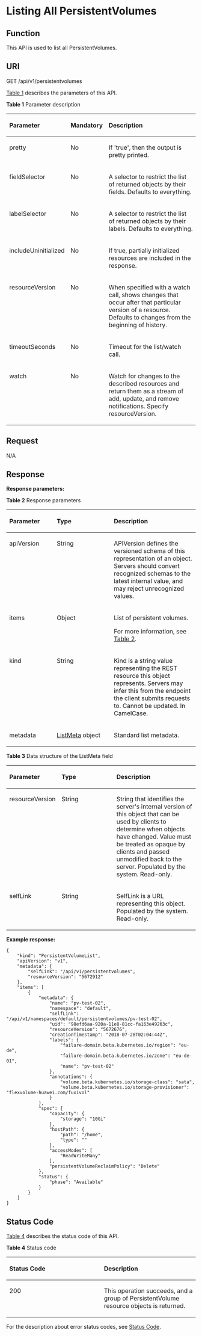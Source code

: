 # Listing All PersistentVolumes<a name="cce_02_0081"></a>

## Function<a name="sf7e61042b8f443ffaba2eede91eb90a2"></a>

This API is used to list all PersistentVolumes.

## URI<a name="s400c42cac85c4b71a31cc649b53f17d7"></a>

GET /api/v1/persistentvolumes

[Table 1](#tbf6cfcabd5e94f8bbbf94427987ba7b4)  describes the parameters of this API.

**Table  1**  Parameter description

<a name="tbf6cfcabd5e94f8bbbf94427987ba7b4"></a>
<table><thead align="left"><tr id="r6af560f2f36b4afc9de828d2ab6c0224"><th class="cellrowborder" valign="top" width="22.06%" id="mcps1.2.4.1.1"><p id="ad8ed9453c46247148343cf801966069e"><a name="ad8ed9453c46247148343cf801966069e"></a><a name="ad8ed9453c46247148343cf801966069e"></a>Parameter</p>
</th>
<th class="cellrowborder" valign="top" width="19.99%" id="mcps1.2.4.1.2"><p id="p28684502201939"><a name="p28684502201939"></a><a name="p28684502201939"></a>Mandatory</p>
</th>
<th class="cellrowborder" valign="top" width="57.95%" id="mcps1.2.4.1.3"><p id="p41743360201939"><a name="p41743360201939"></a><a name="p41743360201939"></a>Description</p>
</th>
</tr>
</thead>
<tbody><tr id="r16669450f0ab41df8933a056448202e8"><td class="cellrowborder" valign="top" width="22.06%" headers="mcps1.2.4.1.1 "><p id="abab60d7ebc4348ceaec1b212d62c0e12"><a name="abab60d7ebc4348ceaec1b212d62c0e12"></a><a name="abab60d7ebc4348ceaec1b212d62c0e12"></a>pretty</p>
</td>
<td class="cellrowborder" valign="top" width="19.99%" headers="mcps1.2.4.1.2 "><p id="af4d487b0928b4c91b85447452feb2cd4"><a name="af4d487b0928b4c91b85447452feb2cd4"></a><a name="af4d487b0928b4c91b85447452feb2cd4"></a>No</p>
</td>
<td class="cellrowborder" valign="top" width="57.95%" headers="mcps1.2.4.1.3 "><p id="a93b84444ef8a417bb4630276039de34e"><a name="a93b84444ef8a417bb4630276039de34e"></a><a name="a93b84444ef8a417bb4630276039de34e"></a>If 'true', then the output is pretty printed.</p>
</td>
</tr>
<tr id="r921e79f46d3d48ac8899e06ae90f87f4"><td class="cellrowborder" valign="top" width="22.06%" headers="mcps1.2.4.1.1 "><p id="aaf3a19b7f0454befbbe9b488b9a7122e"><a name="aaf3a19b7f0454befbbe9b488b9a7122e"></a><a name="aaf3a19b7f0454befbbe9b488b9a7122e"></a>fieldSelector</p>
</td>
<td class="cellrowborder" valign="top" width="19.99%" headers="mcps1.2.4.1.2 "><p id="a7b0007971d2a469c9b7c509a8d2d7168"><a name="a7b0007971d2a469c9b7c509a8d2d7168"></a><a name="a7b0007971d2a469c9b7c509a8d2d7168"></a>No</p>
</td>
<td class="cellrowborder" valign="top" width="57.95%" headers="mcps1.2.4.1.3 "><p id="a8ec2ca7b087a48c19a937e43f63fb847"><a name="a8ec2ca7b087a48c19a937e43f63fb847"></a><a name="a8ec2ca7b087a48c19a937e43f63fb847"></a>A selector to restrict the list of returned objects by their fields. Defaults to everything.</p>
</td>
</tr>
<tr id="rb915548bc3764378b919ff04924009c1"><td class="cellrowborder" valign="top" width="22.06%" headers="mcps1.2.4.1.1 "><p id="ae1dd8dfc18314ccb9d369830a9165a3c"><a name="ae1dd8dfc18314ccb9d369830a9165a3c"></a><a name="ae1dd8dfc18314ccb9d369830a9165a3c"></a>labelSelector</p>
</td>
<td class="cellrowborder" valign="top" width="19.99%" headers="mcps1.2.4.1.2 "><p id="afe5ddffdd20a4a5182e516caf7542a05"><a name="afe5ddffdd20a4a5182e516caf7542a05"></a><a name="afe5ddffdd20a4a5182e516caf7542a05"></a>No</p>
</td>
<td class="cellrowborder" valign="top" width="57.95%" headers="mcps1.2.4.1.3 "><p id="ab72bc3ae9cc944e3b929f3a59da5c68a"><a name="ab72bc3ae9cc944e3b929f3a59da5c68a"></a><a name="ab72bc3ae9cc944e3b929f3a59da5c68a"></a>A selector to restrict the list of returned objects by their labels. Defaults to everything.</p>
</td>
</tr>
<tr id="r3534cb2328464748ac4ebfc74600705d"><td class="cellrowborder" valign="top" width="22.06%" headers="mcps1.2.4.1.1 "><p id="af991179441b9405b8c432af4e4ef7007"><a name="af991179441b9405b8c432af4e4ef7007"></a><a name="af991179441b9405b8c432af4e4ef7007"></a>includeUninitialized</p>
</td>
<td class="cellrowborder" valign="top" width="19.99%" headers="mcps1.2.4.1.2 "><p id="a8acd212117cd4f20a6f4f7e494317af2"><a name="a8acd212117cd4f20a6f4f7e494317af2"></a><a name="a8acd212117cd4f20a6f4f7e494317af2"></a>No</p>
</td>
<td class="cellrowborder" valign="top" width="57.95%" headers="mcps1.2.4.1.3 "><p id="a7b3cd02ad20c4862a165b5911e72e5ab"><a name="a7b3cd02ad20c4862a165b5911e72e5ab"></a><a name="a7b3cd02ad20c4862a165b5911e72e5ab"></a>If true, partially initialized resources are included in the response.</p>
</td>
</tr>
<tr id="r301923f3838d459eb1d67b564857f7fb"><td class="cellrowborder" valign="top" width="22.06%" headers="mcps1.2.4.1.1 "><p id="en-us_topic_0079615014_p252141194858"><a name="en-us_topic_0079615014_p252141194858"></a><a name="en-us_topic_0079615014_p252141194858"></a>resourceVersion</p>
</td>
<td class="cellrowborder" valign="top" width="19.99%" headers="mcps1.2.4.1.2 "><p id="aa3a7909553dc495bb5de644fe3dd8139"><a name="aa3a7909553dc495bb5de644fe3dd8139"></a><a name="aa3a7909553dc495bb5de644fe3dd8139"></a>No</p>
</td>
<td class="cellrowborder" valign="top" width="57.95%" headers="mcps1.2.4.1.3 "><p id="a1a8b9824958546b6960819b8b46185e5"><a name="a1a8b9824958546b6960819b8b46185e5"></a><a name="a1a8b9824958546b6960819b8b46185e5"></a>When specified with a watch call, shows changes that occur after that particular version of a resource. Defaults to changes from the beginning of history.</p>
</td>
</tr>
<tr id="r430b3cf656354984a9c00f2ae6b2f39c"><td class="cellrowborder" valign="top" width="22.06%" headers="mcps1.2.4.1.1 "><p id="a3e0e853a80f749bdabde27857790df80"><a name="a3e0e853a80f749bdabde27857790df80"></a><a name="a3e0e853a80f749bdabde27857790df80"></a>timeoutSeconds</p>
</td>
<td class="cellrowborder" valign="top" width="19.99%" headers="mcps1.2.4.1.2 "><p id="a4f0494d334f24f5ba645dd79d7d5af15"><a name="a4f0494d334f24f5ba645dd79d7d5af15"></a><a name="a4f0494d334f24f5ba645dd79d7d5af15"></a>No</p>
</td>
<td class="cellrowborder" valign="top" width="57.95%" headers="mcps1.2.4.1.3 "><p id="afdc203f80c7748cf947f9724e04063dd"><a name="afdc203f80c7748cf947f9724e04063dd"></a><a name="afdc203f80c7748cf947f9724e04063dd"></a>Timeout for the list/watch call.</p>
</td>
</tr>
<tr id="rae45e71ecfba48bd86b86c7a3f3de003"><td class="cellrowborder" valign="top" width="22.06%" headers="mcps1.2.4.1.1 "><p id="adb16543fb0d54b98b587516041b8744b"><a name="adb16543fb0d54b98b587516041b8744b"></a><a name="adb16543fb0d54b98b587516041b8744b"></a>watch</p>
</td>
<td class="cellrowborder" valign="top" width="19.99%" headers="mcps1.2.4.1.2 "><p id="ada85fd295cb2478db6c4de13886fca39"><a name="ada85fd295cb2478db6c4de13886fca39"></a><a name="ada85fd295cb2478db6c4de13886fca39"></a>No</p>
</td>
<td class="cellrowborder" valign="top" width="57.95%" headers="mcps1.2.4.1.3 "><p id="afc29214a680c4f2b9af39af8e6ca1fd9"><a name="afc29214a680c4f2b9af39af8e6ca1fd9"></a><a name="afc29214a680c4f2b9af39af8e6ca1fd9"></a>Watch for changes to the described resources and return them as a stream of add, update, and remove notifications. Specify resourceVersion.</p>
</td>
</tr>
</tbody>
</table>

## Request<a name="sfe2a0ff9b685403e99828e084231f0c5"></a>

N/A

## Response<a name="s26637b3073a54198a524722022ff5ab4"></a>

**Response parameters:**

**Table  2**  Response parameters

<a name="t96eb17162dc541b0ac14da07f10d4a59"></a>
<table><thead align="left"><tr id="r9b876eed979f4d8d95cc73130bdcef0c"><th class="cellrowborder" valign="top" width="25.069999999999997%" id="mcps1.2.4.1.1"><p id="a25728619ecab48b6953dc2a9d523978f"><a name="a25728619ecab48b6953dc2a9d523978f"></a><a name="a25728619ecab48b6953dc2a9d523978f"></a>Parameter</p>
</th>
<th class="cellrowborder" valign="top" width="30.130000000000003%" id="mcps1.2.4.1.2"><p id="p9344806201939"><a name="p9344806201939"></a><a name="p9344806201939"></a>Type</p>
</th>
<th class="cellrowborder" valign="top" width="44.800000000000004%" id="mcps1.2.4.1.3"><p id="p18731826201939"><a name="p18731826201939"></a><a name="p18731826201939"></a>Description</p>
</th>
</tr>
</thead>
<tbody><tr id="r81ae86da92b843d4892e839345bb9ba2"><td class="cellrowborder" valign="top" width="25.069999999999997%" headers="mcps1.2.4.1.1 "><p id="a5c610a6a9cb94585a3c8dc123407bbdc"><a name="a5c610a6a9cb94585a3c8dc123407bbdc"></a><a name="a5c610a6a9cb94585a3c8dc123407bbdc"></a>apiVersion</p>
</td>
<td class="cellrowborder" valign="top" width="30.130000000000003%" headers="mcps1.2.4.1.2 "><p id="acf1f5b6b90874a97bb1235462e636c19"><a name="acf1f5b6b90874a97bb1235462e636c19"></a><a name="acf1f5b6b90874a97bb1235462e636c19"></a>String</p>
</td>
<td class="cellrowborder" valign="top" width="44.800000000000004%" headers="mcps1.2.4.1.3 "><p id="a84a7688aa18c44328dff13e3b4ae7a1b"><a name="a84a7688aa18c44328dff13e3b4ae7a1b"></a><a name="a84a7688aa18c44328dff13e3b4ae7a1b"></a>APIVersion defines the versioned schema of this representation of an object. Servers should convert recognized schemas to the latest internal value, and may reject unrecognized values.</p>
</td>
</tr>
<tr id="ra3b61a1c18234ae5895fce21580fa7cf"><td class="cellrowborder" valign="top" width="25.069999999999997%" headers="mcps1.2.4.1.1 "><p id="ae197de9e4fdd41a5bb2b36da2741624f"><a name="ae197de9e4fdd41a5bb2b36da2741624f"></a><a name="ae197de9e4fdd41a5bb2b36da2741624f"></a>items</p>
</td>
<td class="cellrowborder" valign="top" width="30.130000000000003%" headers="mcps1.2.4.1.2 "><p id="aeed7e4fc9cb046bb8a31f51a08a01ba3"><a name="aeed7e4fc9cb046bb8a31f51a08a01ba3"></a><a name="aeed7e4fc9cb046bb8a31f51a08a01ba3"></a>Object</p>
</td>
<td class="cellrowborder" valign="top" width="44.800000000000004%" headers="mcps1.2.4.1.3 "><p id="a6f1336d639b14f52aefdbed32248f795"><a name="a6f1336d639b14f52aefdbed32248f795"></a><a name="a6f1336d639b14f52aefdbed32248f795"></a>List of persistent volumes.</p>
<p id="p43239512330"><a name="p43239512330"></a><a name="p43239512330"></a>For more information, see <a href="creating-a-persistentvolume.md#tfdb73431f39846d4a56ec4eb558e1617">Table 2</a>.</p>
</td>
</tr>
<tr id="r1eae1b232e4a40a282f48a6c5dcfd2de"><td class="cellrowborder" valign="top" width="25.069999999999997%" headers="mcps1.2.4.1.1 "><p id="a7a01181f00f44f6ab8f5a7308e2962bf"><a name="a7a01181f00f44f6ab8f5a7308e2962bf"></a><a name="a7a01181f00f44f6ab8f5a7308e2962bf"></a>kind</p>
</td>
<td class="cellrowborder" valign="top" width="30.130000000000003%" headers="mcps1.2.4.1.2 "><p id="a6f22d7ee594448ac9671530b2409b5cf"><a name="a6f22d7ee594448ac9671530b2409b5cf"></a><a name="a6f22d7ee594448ac9671530b2409b5cf"></a>String</p>
</td>
<td class="cellrowborder" valign="top" width="44.800000000000004%" headers="mcps1.2.4.1.3 "><p id="ab30461c3d24c4fb09f0f123ef11464e8"><a name="ab30461c3d24c4fb09f0f123ef11464e8"></a><a name="ab30461c3d24c4fb09f0f123ef11464e8"></a>Kind is a string value representing the REST resource this object represents. Servers may infer this from the endpoint the client submits requests to. Cannot be updated. In CamelCase.</p>
</td>
</tr>
<tr id="rf8a0ebda4114493e87e8ed92cdb6f07b"><td class="cellrowborder" valign="top" width="25.069999999999997%" headers="mcps1.2.4.1.1 "><p id="aca8ab7d645b34ec883c36ed5ce5a61f9"><a name="aca8ab7d645b34ec883c36ed5ce5a61f9"></a><a name="aca8ab7d645b34ec883c36ed5ce5a61f9"></a>metadata</p>
</td>
<td class="cellrowborder" valign="top" width="30.130000000000003%" headers="mcps1.2.4.1.2 "><p id="a431bb762c443456daa7cbcbc93a1b21e"><a name="a431bb762c443456daa7cbcbc93a1b21e"></a><a name="a431bb762c443456daa7cbcbc93a1b21e"></a><a href="#t0259714600444a569592dde7d2f11c77">ListMeta</a> object</p>
</td>
<td class="cellrowborder" valign="top" width="44.800000000000004%" headers="mcps1.2.4.1.3 "><p id="a22186cc4bee94b23aa645545743ffbd1"><a name="a22186cc4bee94b23aa645545743ffbd1"></a><a name="a22186cc4bee94b23aa645545743ffbd1"></a>Standard list metadata.</p>
</td>
</tr>
</tbody>
</table>

**Table  3**  Data structure of the ListMeta field

<a name="t0259714600444a569592dde7d2f11c77"></a>
<table><thead align="left"><tr id="r62083060c9ac4d788389dfaff36156f6"><th class="cellrowborder" valign="top" width="25.069999999999997%" id="mcps1.2.4.1.1"><p id="a17fd4491bed6482ca1cb9a83c977e093"><a name="a17fd4491bed6482ca1cb9a83c977e093"></a><a name="a17fd4491bed6482ca1cb9a83c977e093"></a>Parameter</p>
</th>
<th class="cellrowborder" valign="top" width="30.130000000000003%" id="mcps1.2.4.1.2"><p id="p55506439201939"><a name="p55506439201939"></a><a name="p55506439201939"></a>Type</p>
</th>
<th class="cellrowborder" valign="top" width="44.800000000000004%" id="mcps1.2.4.1.3"><p id="p66836606201939"><a name="p66836606201939"></a><a name="p66836606201939"></a>Description</p>
</th>
</tr>
</thead>
<tbody><tr id="r9ef9105ba37d463f9c89317699d38d03"><td class="cellrowborder" valign="top" width="25.069999999999997%" headers="mcps1.2.4.1.1 "><p id="a22e75999705045ddb98446ba0a906555"><a name="a22e75999705045ddb98446ba0a906555"></a><a name="a22e75999705045ddb98446ba0a906555"></a>resourceVersion</p>
</td>
<td class="cellrowborder" valign="top" width="30.130000000000003%" headers="mcps1.2.4.1.2 "><p id="ad0f806bec88d4b60b5019cb693021627"><a name="ad0f806bec88d4b60b5019cb693021627"></a><a name="ad0f806bec88d4b60b5019cb693021627"></a>String</p>
</td>
<td class="cellrowborder" valign="top" width="44.800000000000004%" headers="mcps1.2.4.1.3 "><p id="a0558a3612ad24ef28973afa11def0bbd"><a name="a0558a3612ad24ef28973afa11def0bbd"></a><a name="a0558a3612ad24ef28973afa11def0bbd"></a>String that identifies the server's internal version of this object that can be used by clients to determine when objects have changed. Value must be treated as opaque by clients and passed unmodified back to the server. Populated by the system. Read-only.</p>
</td>
</tr>
<tr id="r7ed17774e0cc459da534582eb6d532e3"><td class="cellrowborder" valign="top" width="25.069999999999997%" headers="mcps1.2.4.1.1 "><p id="abdcb80924b704166a4b0302e10283595"><a name="abdcb80924b704166a4b0302e10283595"></a><a name="abdcb80924b704166a4b0302e10283595"></a>selfLink</p>
</td>
<td class="cellrowborder" valign="top" width="30.130000000000003%" headers="mcps1.2.4.1.2 "><p id="af39bf7dc4ce94309912cf5f6f5e18e2b"><a name="af39bf7dc4ce94309912cf5f6f5e18e2b"></a><a name="af39bf7dc4ce94309912cf5f6f5e18e2b"></a>String</p>
</td>
<td class="cellrowborder" valign="top" width="44.800000000000004%" headers="mcps1.2.4.1.3 "><p id="a14f08edb188142508c0b28b2dbb90274"><a name="a14f08edb188142508c0b28b2dbb90274"></a><a name="a14f08edb188142508c0b28b2dbb90274"></a>SelfLink is a URL representing this object. Populated by the system. Read-only.</p>
</td>
</tr>
</tbody>
</table>

**Example response:**

```
{
    "kind": "PersistentVolumeList",
    "apiVersion": "v1",
    "metadata": {
        "selfLink": "/api/v1/persistentvolumes",
        "resourceVersion": "5672912"
    },
    "items": [
        {
            "metadata": {
                "name": "pv-test-02",
                "namespace": "default",
                "selfLink": "/api/v1/namespaces/default/persistentvolumes/pv-test-02",
                "uid": "98efd6aa-920a-11e8-81cc-fa163e49263c",
                "resourceVersion": "5672676",
                "creationTimestamp": "2018-07-28T02:04:44Z",
                "labels": {
                    "failure-domain.beta.kubernetes.io/region": "eu-de",
                    "failure-domain.beta.kubernetes.io/zone": "eu-de-01",
                    "name": "pv-test-02"
                },
                "annotations": {
                    "volume.beta.kubernetes.io/storage-class": "sata",
                    "volume.beta.kubernetes.io/storage-provisioner": "flexvolume-huawei.com/fuxivol"
                }
            },
            "spec": {
                "capacity": {
                    "storage": "10Gi"
                },
                "hostPath": {
                    "path": "/home",
                    "type": ""
                },
                "accessModes": [
                    "ReadWriteMany"
                ],
                "persistentVolumeReclaimPolicy": "Delete"
            },
            "status": {
                "phase": "Available"
            }
        }
    ]
}
```

## Status Code<a name="s65e32268b5f54d8b8a04518fb9f0779c"></a>

[Table 4](#t9fcf45e15dd94c479fec1cde9e04f2eb)  describes the status code of this API.

**Table  4**  Status code

<a name="t9fcf45e15dd94c479fec1cde9e04f2eb"></a>
<table><thead align="left"><tr id="ra7e381a3ead0489aa3757438ec867d17"><th class="cellrowborder" valign="top" width="50%" id="mcps1.2.3.1.1"><p id="p23983097201939"><a name="p23983097201939"></a><a name="p23983097201939"></a>Status Code</p>
</th>
<th class="cellrowborder" valign="top" width="50%" id="mcps1.2.3.1.2"><p id="p63582696201939"><a name="p63582696201939"></a><a name="p63582696201939"></a>Description</p>
</th>
</tr>
</thead>
<tbody><tr id="r209c90b9d3fe4264aa12faf61b5464f3"><td class="cellrowborder" valign="top" width="50%" headers="mcps1.2.3.1.1 "><p id="a948dca46ff954c04935f4addc90d3399"><a name="a948dca46ff954c04935f4addc90d3399"></a><a name="a948dca46ff954c04935f4addc90d3399"></a>200</p>
</td>
<td class="cellrowborder" valign="top" width="50%" headers="mcps1.2.3.1.2 "><p id="ab8d8465a2531440989b1b0d21c28d85b"><a name="ab8d8465a2531440989b1b0d21c28d85b"></a><a name="ab8d8465a2531440989b1b0d21c28d85b"></a>This operation succeeds, and a group of PersistentVolume resource objects is returned.</p>
</td>
</tr>
</tbody>
</table>

For the description about error status codes, see  [Status Code](status-code.md).

